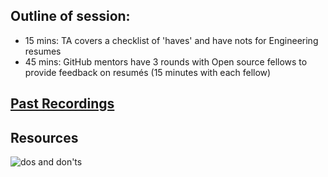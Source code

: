 ## Outline of session:
- 15 mins: TA covers a checklist of 'haves' and have nots for Engineering resumes
- 45 mins: GitHub mentors have 3 rounds with Open source fellows to provide feedback on resumés (15 minutes with each fellow)

## [Past Recordings](https://www.notion.so/4635b099f414404d929a08255ecdc4f0?v=ce200b1933234aa0b0dddfb1ee714cf7&p=537f621151be4779afffec05831c167b&pm=s)

## Resources

![dos and don'ts](https://user-images.githubusercontent.com/9143339/184982985-b03ba366-580d-44d5-9ad2-91bb321a6fd3.png)